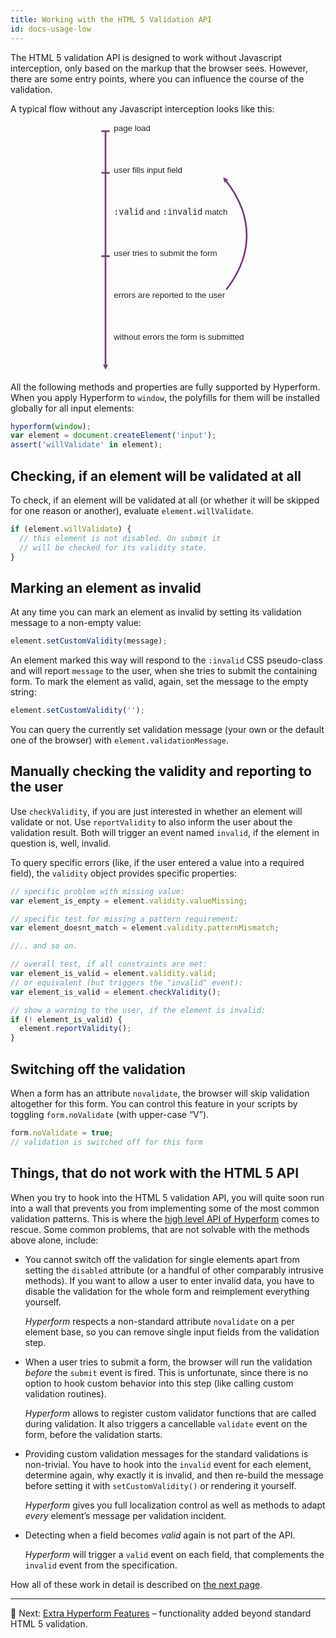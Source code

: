 ```yaml
---
title: Working with the HTML 5 Validation API
id: docs-usage-low
---
```

The HTML 5 validation API is designed to work without Javascript interception,
only based on the markup that the browser sees. However, there are some entry
points, where you can influence the course of the validation.

A typical flow without any Javascript interception looks like this:

<svg xmlns="http://www.w3.org/2000/svg" viewBox="0 0 600 600" style="width:400px;max-width:100%;display:block;margin:0 auto;">
<defs>
<marker id="Triangle"
viewBox="0 0 10 10" refX="0" refY="5"
markerUnits="strokeWidth"
markerWidth="4" markerHeight="3"
orient="auto">
<path d="M 0 0 L 10 5 L 0 10 z" fill="#78397E" />
</marker>
</defs>
<g fill="none" stroke-width="4" stroke="#78397E">
<line x1="150" y1="20" x2="150" y2="580" marker-end="url(#Triangle)"/>
<line x1="140" y1="20" x2="160" y2="20"/>
<line x1="140" y1="120" x2="160" y2="120"/>
<line x1="140" y1="320" x2="160" y2="320"/>
<path d="M 440,400 A 900,400 0 0,0 440,140" marker-end="url(#Triangle)"/>
</g>
<text font-size="20" font-family="Work Sans,sans-serif" fill="#262422">
<tspan x="170" y="120">user fills input field</tspan>
<tspan x="170" y="320">user tries to submit the form</tspan>
<tspan x="170" y="20">page load</tspan>
<tspan x="170" y="220"><tspan font-family="monospace">:valid</tspan> and <tspan font-family="monospace">:invalid</tspan> match</tspan>
<tspan x="170" y="420">errors are reported to the user</tspan>
<tspan x="170" y="520">without errors the form is submitted</tspan>
</text>
</svg>

All the following methods and properties are fully supported by Hyperform.
When you apply Hyperform to `window`, the polyfills for them will be installed
globally for all input elements:

```js
hyperform(window);
var element = document.createElement('input');
assert('willValidate' in element);
```

## Checking, if an element will be validated at all

To check, if an element will be validated at all (or whether it will be skipped
for one reason or another), evaluate `element.willValidate`.

```js
if (element.willValidate) {
  // this element is not disabled. On submit it
  // will be checked for its validity state.
}
```

## Marking an element as invalid

At any time you can mark an element as invalid by setting its validation
message to a non-empty value:

```js
element.setCustomValidity(message);
```

An element marked this way will respond to the `:invalid` CSS pseudo-class and
will report `message` to the user, when she tries to submit the containing
form. To mark the element as valid, again, set the message to the empty string:

```js
element.setCustomValidity('');
```

You can query the currently set validation message (your own or the default
one of the browser) with `element.validationMessage`.

## Manually checking the validity and reporting to the user

Use `checkValidity`, if you are just interested in whether an element will
validate or not. Use `reportValidity` to also inform the user about the
validation result. Both will trigger an event named `invalid`, if the element
in question is, well, invalid.

To query specific errors (like, if the user entered a value into a required
field), the `validity` object provides specific properties:

```js
// specific problem with missing value:
var element_is_empty = element.validity.valueMissing;

// specific test for missing a pattern requirement:
var element_doesnt_match = element.validity.patternMismatch;

//.. and so on.

// overall test, if all constraints are met:
var element_is_valid = element.validity.valid;
// or equivalent (but triggers the "invalid" event):
var element_is_valid = element.checkValidity();

// show a warning to the user, if the element is invalid:
if (! element_is_valid) {
  element.reportValidity();
}
```

## Switching off the validation

When a form has an attribute `novalidate`, the browser will skip validation
altogether for this form. You can control this feature in your scripts by
toggling `form.noValidate` (with upper-case “V”).

```js
form.noValidate = true;
// validation is switched off for this form
```


## Things, that do not work with the HTML 5 API

When you try to hook into the HTML 5 validation API, you will quite soon run
into a wall that prevents you from implementing some of the most common
validation patterns. This is where the [high level API of
Hyperform](high_level_api.html) comes to rescue. Some common problems, that
are not solvable with the methods above alone, include:

*   You cannot switch off the validation for single elements apart from setting
    the `disabled` attribute (or a handful of other comparably intrusive
    methods). If you want to allow a user to enter invalid data, you have to
    disable the validation for the whole form and reimplement everything
    yourself.

    _Hyperform_ respects a non-standard attribute `novalidate` on a per
    element base, so you can remove single input fields from the validation
    step.

*   When a user tries to submit a form, the browser will run the validation
    _before_ the `submit` event is fired. This is unfortunate, since there is
    no option to hook custom behavior into this step (like calling custom
    validation routines).

    _Hyperform_ allows to register custom validator functions that are called
    during validation. It also triggers a cancellable `validate` event on the
    form, before the validation starts.

*   Providing custom validation messages for the standard validations is
    non-trivial. You have to hook into the `invalid` event for each element,
    determine again, why exactly it is invalid, and then re-build the message
    before setting it with `setCustomValidity()` or rendering it yourself.

    _Hyperform_ gives you full localization control as well as methods to
    adapt _every_ element’s message per validation incident.

*   Detecting when a field becomes _valid_ again is not part of the API.

    _Hyperform_ will trigger a `valid` event on each field, that complements
    the `invalid` event from the specification.

How all of these work in detail is described on [the next
page](high_level_api.html).

----

:gem: Next: [Extra Hyperform Features](high_level_api.html) – functionality
added beyond standard HTML 5 validation.
